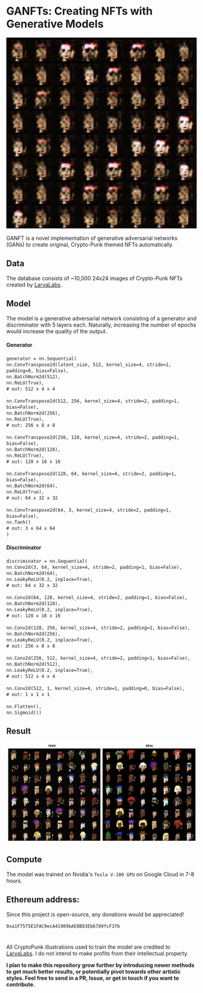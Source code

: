 # GANFTs: Creating NFTs with Generative Models
![grid](media/nftgrid.gif)

GANFT is a novel implementation of generative adversarial networks (GANs) to create original, Crypto-Punk themed NFTs automatically.


## Data
The database consists of ~10,000 24x24 images of Crypto-Punk NFTs created by [LarvaLabs](https://larvalabs.com/cryptopunks).

## Model
The model is a generative adversarial network consisting of a generator and discriminator with 5 layers each. Naturally, increasing the number of epochs would increase the quality of the output.


#### Generator
```
generator = nn.Sequential(
nn.ConvTranspose2d(latent_size, 512, kernel_size=4, stride=1, padding=0, bias=False),
nn.BatchNorm2d(512),
nn.ReLU(True),
# out: 512 x 4 x 4

nn.ConvTranspose2d(512, 256, kernel_size=4, stride=2, padding=1, bias=False),
nn.BatchNorm2d(256),
nn.ReLU(True),
# out: 256 x 8 x 8

nn.ConvTranspose2d(256, 128, kernel_size=4, stride=2, padding=1, bias=False),
nn.BatchNorm2d(128),
nn.ReLU(True),
# out: 128 x 16 x 16

nn.ConvTranspose2d(128, 64, kernel_size=4, stride=2, padding=1, bias=False),
nn.BatchNorm2d(64),
nn.ReLU(True),
# out: 64 x 32 x 32

nn.ConvTranspose2d(64, 3, kernel_size=4, stride=2, padding=1, bias=False),
nn.Tanh()
# out: 3 x 64 x 64
)
```
#### Discriminator
```
discriminator = nn.Sequential(
nn.Conv2d(3, 64, kernel_size=4, stride=2, padding=1, bias=False),
nn.BatchNorm2d(64),
nn.LeakyReLU(0.2, inplace=True),
# out: 64 x 32 x 32

nn.Conv2d(64, 128, kernel_size=4, stride=2, padding=1, bias=False),
nn.BatchNorm2d(128),
nn.LeakyReLU(0.2, inplace=True),
# out: 128 x 16 x 16

nn.Conv2d(128, 256, kernel_size=4, stride=2, padding=1, bias=False),
nn.BatchNorm2d(256),
nn.LeakyReLU(0.2, inplace=True),
# out: 256 x 8 x 8

nn.Conv2d(256, 512, kernel_size=4, stride=2, padding=1, bias=False),
nn.BatchNorm2d(512),
nn.LeakyReLU(0.2, inplace=True),
# out: 512 x 4 x 4

nn.Conv2d(512, 1, kernel_size=4, stride=1, padding=0, bias=False),
# out: 1 x 1 x 1

nn.Flatten(),
nn.Sigmoid())
```

## Result
![comparison](media/comparison.png)




## Compute
The model was trained on Nvidia's `Tesla V-100 GPU` on Google Cloud in 7-8 hours.



## Ethereum address:
Since this project is open-source, any donations would be appreciated!
```
0xa1F7575E1FAC9ecA41989bAE8B83Eb6789fcF37b
```
# 
All CryptoPunk illustrations used to train the model are credited to [LarvaLabs](https://larvalabs.com/cryptopunks). I do not intend to make profits from their intellectual property.

**I plan to make this repository grow further by introducing newer methods to get much better results, or potentially pivot towards other artistic styles. Feel free to send in a PR, Issue, or get in touch if you want to contribute.**
